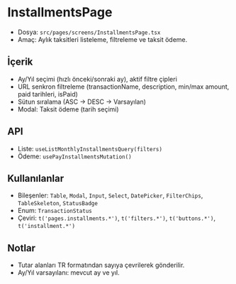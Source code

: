 # InstallmentsPage

- Dosya: `src/pages/screens/InstallmentsPage.tsx`
- Amaç: Aylık taksitleri listeleme, filtreleme ve taksit ödeme.

## İçerik
- Ay/Yıl seçimi (hızlı önceki/sonraki ay), aktif filtre çipleri
- URL senkron filtreleme (transactionName, description, min/max amount, paid tarihleri, isPaid)
- Sütun sıralama (ASC → DESC → Varsayılan)
- Modal: Taksit ödeme (tarih seçimi)

## API
- Liste: `useListMonthlyInstallmentsQuery(filters)`
- Ödeme: `usePayInstallmentsMutation()`

## Kullanılanlar
- Bileşenler: `Table`, `Modal`, `Input`, `Select`, `DatePicker`, `FilterChips`, `TableSkeleton`, `StatusBadge`
- Enum: `TransactionStatus`
- Çeviri: `t('pages.installments.*')`, `t('filters.*')`, `t('buttons.*')`, `t('installment.*')`

## Notlar
- Tutar alanları TR formatından sayıya çevrilerek gönderilir.
- Ay/Yıl varsayılanı: mevcut ay ve yıl.
